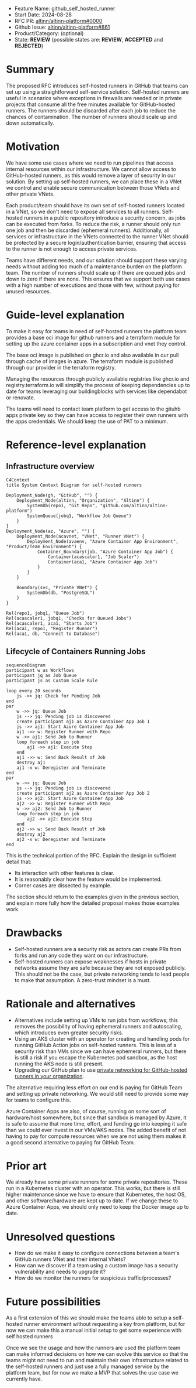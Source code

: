 - Feature Name: github_self_hosted_runner
- Start Date: 2024-08-28
- RFC PR: [altinn/altinn-platform#0000](https://github.com/altinn/altinn-platform/pull/0000)
- Github Issue: [altinn/altinn-platform#861](https://github.com/Altinn/altinn-platform/issues/861)
- Product/Category: (optional)
- State: **REVIEW** (possible states are: **REVIEW**, **ACCEPTED** and **REJECTED**)

# Summary
[summary]: #summary

The proposed RFC introduces self-hosted runners in GitHub that teams can set up using a straightforward self-service solution. Self-hosted runners are useful in scenarios where exceptions in firewalls are needed or in private projects that consume all the free minutes available for GitHub-hosted runners. The runners should be discarded after each job to reduce the chances of contamination. The number of runners should scale up and down automatically.

# Motivation
[motivation]: #motivation

We have some use cases where we need to run pipelines that access internal resources within our infrastructure. We cannot allow access to GitHub-hosted runners, as this would remove a layer of security in our solution. By setting up self-hosted runners, we can place these in a VNet we control and enable secure communication between those VNets and other private VNets.

Each product/team should have its own set of self-hosted runners located in a VNet, so we don't need to expose all services to all runners. Self-hosted runners in a public repository introduce a security concern, as jobs can be executed from forks. To reduce the risk, a runner should only run one job and then be discarded (ephemeral runners). Additionally, all services or infrastructure in the VNets connected to the runner VNet should be protected by a secure login/authentication barrier, ensuring that access to the runner is not enough to access private services.

Teams have different needs, and our solution should support these varying needs without adding too much of a maintenance burden on the platform team. The number of runners should scale up if there are queued jobs and down to zero if there are none. This ensures that we support both use cases with a high number of executions and those with few, without paying for unused resources.

# Guide-level explanation
[guide-level-explanation]: #guide-level-explanation

To make it easy for teams in need of self-hosted runners the platform team provides a base oci image for github runners and a terraform module for setting up the azure container apps in a subscription and vnet they control.

The base oci image is published on ghcr.io and also available in our pull through cache of images in azure.
The terraform module is published through our provider in the terraform registry.

Managing the resources through publicly available registries like ghcr.io and registry.terraform.io will simplify the process of keeping dependencies up to date for teams leveraging our buildingblocks with services like dependabot or renovate.

The teams will need to contact team platform to get access to the gituhb apps private key so they can have access to register their own runners with the apps credentials. We should keep the use of PAT to a minimum.

<!--
Explain the proposal as if it was already included in the platform and you were teaching it to another member of the team. That generally means:

- Introducing new named concepts.
- Explaining the feature largely in terms of examples.
- Explaining how team members should *think* about the feature, and how it should impact the way they use the platform product. It should explain the impact as concretely as possible.
- If applicable, provide sample error messages, deprecation warnings, or migration guidance.
- If applicable, describe the differences between teaching this to existing team members and new team members.
- If applicable, discuss how this impacts the ability to read, understand, and maintain sofware that runs in or uses the platform. Code is read and modified far more often than written; will the proposed feature make services easier to maintain? Will this help users of the platform to maintain their services?

For implementation-oriented RFCs (e.g. for a code based solution), this section should focus on how code contributors should think about the change, and give examples of its concrete impact. For policy RFCs, this section should provide an example-driven introduction to the policy, and explain its impact in concrete terms.
-->

# Reference-level explanation
[reference-level-explanation]: #reference-level-explanation

## Infrastructure overview

```mermaid
C4Context
title System Context Diagram for self-hosted runners

Deployment_Node(gh, "GitHub", "") {
    Deployment_Node(altinn, "Organization", "Altinn") {
        SystemDb(repo1, "Git Repo", "github.com/altinn/altinn-platform")
        SystemQueue(jobq1, "Workflow Job Queue")
    }
}
Deployment_Node(az, "Azure", "") {
    Deployment_Node(acavnet, "VNet", "Runner VNet") {
        Deployment_Node(avaenv, "Azure Container App Environment", "Product/Team Environment") {
            Container_Boundary(job, "Azure Container App Job") {
                Container(acascaler1, "Job Scaler")
                Container(aca1, "Azure Container App Job")
            }
        }
    }

    Boundary(svc, "Private VNet") {
        SystemDb(db, "PostgreSQL")
    }
}

Rel(repo1, jobq1, "Queue Job")
Rel(acascaler1, jobq1, "Checks for Queued Jobs")
Rel(acascaler1, aca1, "Starts Job")
Rel(aca1, repo1, "Register Runner")
Rel(aca1, db, "Connect to Database")
```
## Lifecycle of Containers Running Jobs

```mermaid
sequenceDiagram
participant w as Workflows
participant jq as Job Queue
participant js as Custom Scale Rule

loop every 20 seconds
    js ->> jq: Check for Pending Job
end
par
    w ->> jq: Queue Job
    js --> jq: Pending job is discovered
    create participant aj1 as Azure Container App Job 1
    js ->> aj1: Start Azure Container App Job
    aj1 ->> w: Register Runner with Repo
    w ->> aj1: Send Job to Runner
    loop foreach step in job
        aj1 ->> aj1: Execute Step
    end
    aj1 ->> w: Send Back Result of Job
    destroy aj1
    aj1 -x w: Deregister and Terminate
end
par
    w ->> jq: Queue Job
    js --> jq: Pending job is discovered
    create participant aj2 as Azure Container App Job 2
    js ->> aj2: Start Azure Container App Job
    aj2 ->> w: Register Runner with Repo
    w ->> aj2: Send Job to Runner
    loop foreach step in job
        aj2 ->> aj2: Execute Step
    end
    aj2 ->> w: Send Back Result of Job
    destroy aj2
    aj2 -x w: Deregister and Terminate
end
```

This is the technical portion of the RFC. Explain the design in sufficient detail that:

- Its interaction with other features is clear.
- It is reasonably clear how the feature would be implemented.
- Corner cases are dissected by example.

The section should return to the examples given in the previous section, and explain more fully how the detailed proposal makes those examples work.

# Drawbacks
[drawbacks]: #drawbacks

- Self-hosted runners are a security risk as actors can create PRs from forks and run any code they want on our infrastructure.
- Self-hosted runners can expose weaknesses if hosts in private networks assume they are safe because they are not exposed publicly. This should not be the case, but private networking tends to lead people to make that assumption. A zero-trust mindset is a must.

# Rationale and alternatives
[rationale-and-alternatives]: #rationale-and-alternatives

- Alternatives include setting up VMs to run jobs from workflows; this removes the possibility of having ephemeral runners and autoscaling, which introduces even greater security risks.
- Using an AKS cluster with an operator for creating and handling pods for running GitHub Action jobs on self-hosted runners. This is less of a security risk than VMs since we can have ephemeral runners, but there is still a risk if you escape the Kubernetes pod sandbox, as the host running the AKS node is still present.
- Upgrading our GitHub plan to use [private networking for GitHub-hosted runners in your organization](https://docs.github.com/en/organizations/managing-organization-settings/about-azure-private-networking-for-github-hosted-runners-in-your-organization).

The alternative requiring less effort on our end is paying for GitHub Team and setting up private networking. We would still need to provide some way for teams to configure this. 

Azure Container Apps are also, of course, running on some sort of hardware/host somewhere, but since that sandbox is managed by Azure, it is safe to assume that more time, effort, and funding go into keeping it safe than we could ever invest in our VMs/AKS nodes. The added benefit of not having to pay for compute resources when we are not using them makes it a good second alternative to paying for GitHub Team.

# Prior art
[prior-art]: #prior-art

We already have some private runners for some private repositories. These run in a Kubernetes cluster with an operator. This works, but there is still higher maintenance since we have to ensure that Kubernetes, the host OS, and other software/hardware are kept up to date. If we change these to Azure Container Apps, we should only need to keep the Docker image up to date.

<!-- 
Discuss prior art, both the good and the bad, in relation to this proposal.
A few examples of what this can include are:

- For any of the platform products: Does this feature exist in other projects and what experience have their community had?
- For community proposals: Is this done by some other community and what were their experiences with it?
- For other teams: What lessons can we learn from what other communities have done here?


This section is intended to encourage you as an author to think about the lessons from other projects, provide readers of your RFC with a fuller picture.
If there is no prior art, that is fine - your ideas are interesting to us whether they are brand new or if it is an adaptation from other languages.

Note that while precedent set by other projects is some motivation, it does not on its own motivate an RFC.
-->

# Unresolved questions
[unresolved-questions]: #unresolved-questions

- How do we make it easy to configure connections between a team's GitHub runners VNet and their internal VNets?
- How can we discover if a team using a custom image has a security vulnerability and needs to upgrade it?
- How do we monitor the runners for suspicious traffic/processes?

<!--
- What parts of the design do you expect to resolve through the RFC process before this gets merged?
- What parts of the design do you expect to resolve through the implementation of this feature before stabilization?
- What related issues do you consider out of scope for this RFC that could be addressed in the future independently of the solution that comes out of this RFC?
- What are the (unknown) unknowns?
 -->
# Future possibilities
[future-possibilities]: #future-possibilities

As a first extension of this we should make the teams able to setup a self-hosted runner environment without requesting a key from platform, but for now we can make this a manual initial setup to get some experience with self hosted runners

Once we see the usage and how the runners are used the platform team can make informed decisions on how we can evolve this service so that the teams might not need to run and maintain their own infrastructure related to the self-hosted runners and just use a fully managed service by the platform team, but for now we make a MVP that solves the use case we currently have.

<!--
Think about what the natural extension and evolution of your proposal would
be and how it would affect the project as a whole in a holistic
way. Try to use this section as a tool to more fully consider all possible
interactions with the project in your proposal.
Also consider how this all fits into the roadmap for the project
and of the relevant sub-team.

This is also a good place to "dump ideas", if they are out of scope for the
RFC you are writing but otherwise related.

If you have tried and cannot think of any future possibilities,
you may simply state that you cannot think of anything.

Note that having something written down in the future-possibilities section
is not a reason to accept the current or a future RFC; such notes should be
in the section on motivation or rationale in this or subsequent RFCs.
The section merely provides additional information.
-->
